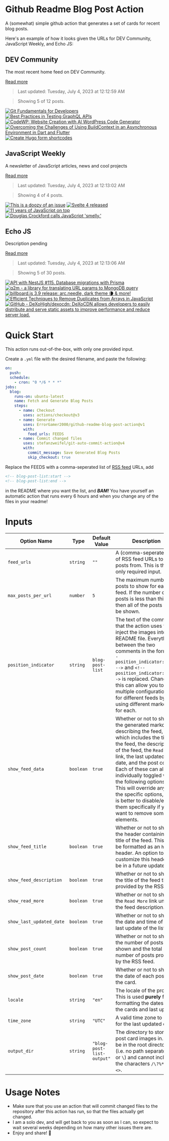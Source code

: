 # Github Readme Blog Post Action

A (somewhat) simple github action that generates a set of cards for recent blog posts.

Here's an example of how it looks given the URLs for DEV Community, JavaScript Weekly, and Echo JS:

<!-- post-list:start -->
## DEV Community

The most recent home feed on DEV Community.

[Read more](https://dev.to)
> Last updated: Tuesday, July 4, 2023 at 12:12:59 AM

> Showing 5 of 12 posts.

[![Git Fundamentals for Developers](https://raw.githubusercontent.com/ErrorGamer2000/github-readme-blog-post-action/main/generated_files/DEV_Community/Git_Fundamentals_for_Developers.svg)](https://dev.to/scofieldidehen/git-fundamentals-for-developers-2m7f)
[![Best Practices in Testing GraphQL APIs](https://raw.githubusercontent.com/ErrorGamer2000/github-readme-blog-post-action/main/generated_files/DEV_Community/Best_Practices_in_Testing_GraphQL_APIs.svg)](https://dev.to/amplication/best-practices-in-testing-graphql-apis-499n)
[![CodeWP: Website Creation with AI WordPress Code Generator](https://raw.githubusercontent.com/ErrorGamer2000/github-readme-blog-post-action/main/generated_files/DEV_Community/CodeWP__Website_Creation_with_AI_WordPress_Code_Generator.svg)](https://dev.to/cmoaiforme/codewp-website-creation-with-ai-wordpress-code-generator-194p)
[![Overcoming the Challenges of Using BuildContext in an Asynchronous Environment in Dart and Flutter](https://raw.githubusercontent.com/ErrorGamer2000/github-readme-blog-post-action/main/generated_files/DEV_Community/Overcoming_the_Challenges_of_Using_BuildContext_in_an_Asynchronous_Environment_in_Dart_and_Flutter.svg)](https://dev.to/mochafreddo/overcoming-the-challenges-of-using-buildcontext-in-an-asynchronous-environment-in-dart-and-flutter-3kmj)
[![Create Hugo form shortcodes](https://raw.githubusercontent.com/ErrorGamer2000/github-readme-blog-post-action/main/generated_files/DEV_Community/Create_Hugo_form_shortcodes.svg)](https://dev.to/irishgeoff11/create-a-hugo-form-shortcode-244d)


## JavaScript Weekly

A newsletter of JavaScript articles, news and cool projects

[Read more](https://javascriptweekly.com/)
> Last updated: Tuesday, July 4, 2023 at 12:13:02 AM

> Showing 4 of 4 posts.

[![This is a doozy of an issue](https://raw.githubusercontent.com/ErrorGamer2000/github-readme-blog-post-action/main/generated_files/JavaScript_Weekly/This_is_a_doozy_of_an_issue.svg)](https://javascriptweekly.com/issues/645)
[![Svelte 4 released](https://raw.githubusercontent.com/ErrorGamer2000/github-readme-blog-post-action/main/generated_files/JavaScript_Weekly/Svelte_4_released.svg)](https://javascriptweekly.com/issues/644)
[![11 years of JavaScript on top](https://raw.githubusercontent.com/ErrorGamer2000/github-readme-blog-post-action/main/generated_files/JavaScript_Weekly/11_years_of_JavaScript_on_top.svg)](https://javascriptweekly.com/issues/643)
[![Douglas Crockford calls JavaScript 'smelly.'](https://raw.githubusercontent.com/ErrorGamer2000/github-readme-blog-post-action/main/generated_files/JavaScript_Weekly/Douglas_Crockford_calls_JavaScript_'smelly.'.svg)](https://javascriptweekly.com/issues/642)


## Echo JS

Description pending

[Read more](
http://www.echojs.com
)
> Last updated: Tuesday, July 4, 2023 at 12:13:06 AM

> Showing 5 of 30 posts.

[![API with NestJS #115. Database migrations with Prisma](https://raw.githubusercontent.com/ErrorGamer2000/github-readme-blog-post-action/main/generated_files/_Echo_JS_/API_with_NestJS__115._Database_migrations_with_Prisma.svg)](https://wanago.io/2023/07/03/api-nestjs-prisma-migrations/)
[![q2m - a library for translating URL params to MongoDB query](https://raw.githubusercontent.com/ErrorGamer2000/github-readme-blog-post-action/main/generated_files/_Echo_JS_/q2m_-_a_library_for_translating_URL_params_to_MongoDB_query.svg)](https://krasimirtsonev.com/blog/article/url-query-string-to-mongodb-query)
[![billboard.js 3.9 release: arc.needle, dark theme 🌘 & more!](https://raw.githubusercontent.com/ErrorGamer2000/github-readme-blog-post-action/main/generated_files/_Echo_JS_/billboard.js_3.9_release__arc.needle__dark_theme_🌘___more!.svg)](https://netil.medium.com/billboard-js-3-9-release-arc-needle-dark-theme-more-752c96c167c)
[![Efficient Techniques to Remove Duplicates from Arrays in JavaScript](https://raw.githubusercontent.com/ErrorGamer2000/github-readme-blog-post-action/main/generated_files/_Echo_JS_/Efficient_Techniques_to_Remove_Duplicates_from_Arrays_in_JavaScript.svg)](https://www.js-tutorials.com/javascript-tutorial/efficient-techniques-to-remove-duplicates-from-arrays-in-javascript/)
[![GitHub - DeXoHigh/dexocdn: DeXoCDN allows developers to easily distribute and serve static assets to improve performance and reduce server load.](https://raw.githubusercontent.com/ErrorGamer2000/github-readme-blog-post-action/main/generated_files/_Echo_JS_/GitHub_-_DeXoHigh_dexocdn__DeXoCDN_allows_developers_to_easily_distribute_and_serve_static_assets_to_improve_performance_and_reduce_server_load..svg)](https://github.com/DeXoHigh/dexocdn)


<!-- post-list:end -->

# Quick Start

This action runs out-of-the-box, with only one provided input.

Create a `.yml` file with the desired filename, and paste the following:

```yml
on:
  push:
  schedule:
    - cron: "0 */6 * * *"
jobs:
  blog:
    runs-on: ubuntu-latest
    name: Fetch and Generate Blog Posts
    steps:
      - name: Checkout
        uses: actions/checkout@v3
      - name: Generate
        uses: ErrorGamer2000/github-readme-blog-post-action@v1
        with:
          feed_urls: FEEDS
      - name: Commit changed files
        uses: stefanzweifel/git-auto-commit-action@v4
        with:
          commit_message: Save Generated Blog Posts
          skip_checkout: true
```

Replace the FEEDS with a comma-seperated list of [RSS feed](https://rss.com/blog/how-do-rss-feeds-work/) URLs, add

```md
<!-- blog-post-list:start -->
<!-- blog-post-list:end -->
```

in the README where you want the list, and **_BAM!_** You have yourself an automatic action that runs every 6 hours and when you change any of the files in your readme!

# Inputs

<table>
  <thead>
    <tr>
      <th>Option Name</th>
      <th>Type</th>
      <th>Default Value</th>
      <th>Description</th>
    </tr>
  </thead>
  <tbody>
    <tr>
      <td><code>feed_urls</code></td>
      <td><code>string</code></td>
      <td><code>""</code></td>
      <td>A (comma-seperated) list of RSS feed URLs to load posts from. This is the only required input.</td>
    </tr>
    <tr>
      <td><code>max_posts_per_url</code></td>
      <td><code>number</code></td>
      <td><code>5</code></td>
      <td>The maximum number of posts to show for each feed. If the number of posts is less than this, then all of the posts will be shown.</td>
    </tr>
    <tr>
      <td><code>position_indicator</code></td>
      <td><code>string</code></td>
      <td><code>blog-post-list</code></td>
      <td>The text of the comments that the action uses to inject the images into the README file. Everything between the two comments in the form <code>&lt;!-- position_indicator:start --&gt;</code> and <code>&lt;!-- position_indicator:end --&gt;</code> is replaced. Changing this can allow you to use multiple configurations for different feeds by using different markers for each.</td>
    </tr>
    <tr>
      <td><code>show_feed_data</code></td>
      <td><code>boolean</code></td>
      <td><code>true</code></td>
      <td>Whether or not to show the generated markdown describing the feed, which includes the title of the feed, the description of the feed, the <code>Read More</code> link, the last updated date, and the post count. Each of these can also be individually toggled with the following options. This will override any of the specific options, so it is better to disable/enable them specifically if you want to remove some elements.</td>
    </tr>
    <tr>
      <td><code>show_feed_title</code></td>
      <td><code>boolean</code></td>
      <td><code>true</code></td>
      <td>Whether or not to show the header containing the title of the feed. This will be formatted as an <code>h2</code> header. An option to customize this header will be in a future update.</td>
    </tr>
    <tr>
      <td><code>show_feed_description</code></td>
      <td><code>boolean</code></td>
      <td><code>true</code></td>
      <td>Whether or not to show the title of the feed that is provided by the RSS feed.</td>
    </tr>
    <tr>
      <td><code>show_read_more</code></td>
      <td><code>boolean</code></td>
      <td><code>true</code></td>
      <td>Whether or not to show the <code>Read More</code> link under the feed description.</td>
    </tr>
    <tr>
      <td><code>show_last_updated_date</code></td>
      <td><code>boolean</code></td>
      <td><code>true</code></td>
      <td>Whether or not to show the date and time of the last update of the list.</td>
    </tr>
    <tr>
      <td><code>show_post_count</code></td>
      <td><code>boolean</code></td>
      <td><code>true</code></td>
      <td>Whether or not to show the number of posts shown and the total number of posts provided by the RSS feed.</td>
    </tr>
    <tr>
      <td><code>show_post_date</code></td>
      <td><code>boolean</code></td>
      <td><code>true</code></td>
      <td>Whether or not to show the date of each post on the card.</td>
    </tr>
    <tr>
      <td><code>locale</code></td>
      <td><code>string</code></td>
      <td><code>"en"</code></td>
      <td>The locale of the project. This is used <strong>purely</strong> for formatting the dates of the cards and last update.</td>
    </tr>
    <tr>
      <td><code>time_zone</code></td>
      <td><code>string</code></td>
      <td><code>"UTC"</code></td>
      <td>A valid time zone to use for the last updated date.</td>
    </tr>
    <tr>
      <td><code>output_dir</code></td>
      <td><code>string</code></td>
      <td><code>"blog-post-list-output"</code></td>
      <td>The directory to store the post card images in. Must be in the root directory (i.e. no path separators <code>/</code> or <code>\</code>) and cannot include the characters <code>/\?%*:|"&lt;&gt;</code>.</td>
    </tr>
<!--
    <tr>
      <td><code></code></td>
      <td><cde></cde></td>
      <td><code></code></td>
      <td></td>
    </tr>
-->
  </tbody>
</table>

# Usage Notes

- Make sure that you use an action that will commit changed files to the repository after this action has run, so that the files actually get changed.
- I am a solo dev, and will get back to you as soon as I can, so expect to wait several weeks depending on how many other issues there are.
- Enjoy and share! 🤗
